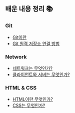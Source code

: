 ## 배운 내용 정리 📚

### Git
+ <a href="https://github.com/pan6603/TIL/blob/main/Git/Git%EC%9D%B4%EB%9E%80.md">Git이란</a>
+ <a href="https://github.com/pan6603/TIL/blob/main/Git/Git%20%EC%9B%90%EA%B2%A9%20%EC%A0%80%EC%9E%A5%EC%86%8C%20%EC%97%B0%EA%B2%B0%20%EB%B0%A9%EB%B2%95.md">Git 원격 저장소 연결 방법</a>

### Network 
+ <a href="https://github.com/pan6603/TIL/blob/main/Network/%EB%84%A4%ED%8A%B8%EC%9B%8C%ED%81%AC.md">네트워크는 무엇인가?</a>
+ <a href="https://github.com/pan6603/TIL/blob/main/Network/%ED%81%B4%EB%9D%BC%EC%9D%B4%EC%96%B8%ED%8A%B8%EC%99%80%20%EC%84%9C%EB%B2%84.md">클라이언트와 서버는 무엇인가?</a>

### HTML & CSS 
+ <a href="https://github.com/pan6603/TIL/blob/main/HTML/HTML%EC%9D%B4%EB%9E%80%20%EB%AC%B4%EC%97%87%EC%9D%B8%EA%B0%80%3F.md">HTML이란 무엇인가?</a>
+ <a href="https://github.com/pan6603/TIL/blob/main/CSS/CSS%EB%8A%94%20%EB%AC%B4%EC%97%87%EC%9D%B8%EA%B0%80.md">CSS는 무엇인가?</a> 


